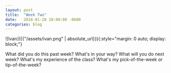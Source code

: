 ```yaml
---
layout: post
title:  "Week Two"
date:   2018-01-28 18:00:00 -0600
categories: blog
---
```

![Ivan]({{"/assets/ivan.png" | absolute_url}}){:style="margin: 0 auto; display: block;"}


What did you do this past week?
What's in your way?
What will you do next week?
What's my experience of the class?
What's my pick-of-the-week or tip-of-the-week?
